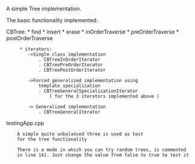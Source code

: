 A simple Tree implementation.


The basic functionality implemented:

CBTree: 
         * find
         * insert
         * erase
         * inOrderTraverse
         * preOrderTraverse
         * postOrderTraverse

         * iterators:
         	->Single class implementation
         		. CBTreeInOrderIterator
         		. CBTreePreOrderIterator
         		. CBTreePostOrderIterator

         	->Forced generalized implementation using 
         		template specialization
         		. CBTreeGeneralSpecializationIterator
         			( for the 3 iterators implemented above )

         	-> Generalized implementation
         		. CBTreeGeneralIterator


testingApp.cpp

		A simple quite unbalanced three is used as test 
		for the tree functionality

		There is a mode in which you can try random trees, is commented
		in line 141. Just change the value from false to true to test it